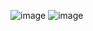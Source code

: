 ![image](https://github.com/user-attachments/assets/a432a494-902d-4493-8917-864aa1ad4bc5)
![image](https://github.com/user-attachments/assets/9aa4a193-c6a7-49d5-a4a3-34796ad8ae97)

